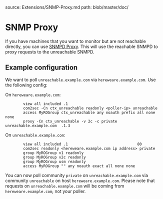 source: Extensions/SNMP-Proxy.md
path: blob/master/doc/
# SNMP Proxy

If you have machines that you want to monitor but are not reachable directly, you can use [SNMPD Proxy](http://www.net-snmp.org/wiki/index.php/Snmpd_proxy). This will use the reachable SNMPD to proxy requests to the unreachable SNMPD.

## Example configuration
We want to poll ```unreachable.example.com``` via ```hereweare.example.com```. Use the following config:

On ```hereweare.example.com```:
```
        view all included .1
        com2sec -Cn ctx_unreachable readonly <poller-ip> unreachable
        access MyROGroup ctx_unreachable any noauth prefix all none none
        proxy -Cn ctx_unreachable -v 2c -c private unreachable.example.com  .1.3
```

On ```unreachable.example.com```:
```
        view all included .1                               80
        com2sec readonly <hereweare.example.com ip address> private
        group MyROGroup v1 readonly
        group MyROGroup v2c readonly
        group MyROGroup usm readonly
        access MyROGroup "" any noauth exact all none none
```


You can now poll community ```private``` on ```unreachable.example.com``` via community ```unreachable``` on host ```hereweare.example.com```. Please note that requests on ```unreachable.example.com``` will be coming from ```hereweare.example.com```, not your poller.
